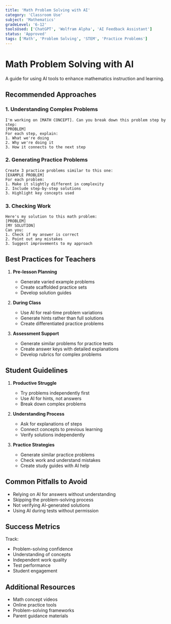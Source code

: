 ```yaml
---
title: 'Math Problem Solving with AI'
category: 'Classroom Use'
subject: 'Mathematics'
gradeLevel: '6-12'
toolsUsed: ['ChatGPT', 'Wolfram Alpha', 'AI Feedback Assistant']
status: 'Approved'
tags: ['Math', 'Problem Solving', 'STEM', 'Practice Problems']
---
```


# Math Problem Solving with AI

A guide for using AI tools to enhance mathematics instruction and learning.

## Recommended Approaches

### 1. Understanding Complex Problems

```prompt
I'm working on [MATH CONCEPT]. Can you break down this problem step by step:
[PROBLEM]
For each step, explain:
1. What we're doing
2. Why we're doing it
3. How it connects to the next step
```

### 2. Generating Practice Problems

```prompt
Create 3 practice problems similar to this one:
[EXAMPLE PROBLEM]
For each problem:
1. Make it slightly different in complexity
2. Include step-by-step solutions
3. Highlight key concepts used
```

### 3. Checking Work

```prompt
Here's my solution to this math problem:
[PROBLEM]
[MY SOLUTION]
Can you:
1. Check if my answer is correct
2. Point out any mistakes
3. Suggest improvements to my approach
```

## Best Practices for Teachers

1. **Pre-lesson Planning**

   - Generate varied example problems
   - Create scaffolded practice sets
   - Develop solution guides

2. **During Class**

   - Use AI for real-time problem variations
   - Generate hints rather than full solutions
   - Create differentiated practice problems

3. **Assessment Support**
   - Generate similar problems for practice tests
   - Create answer keys with detailed explanations
   - Develop rubrics for complex problems

## Student Guidelines

1. **Productive Struggle**

   - Try problems independently first
   - Use AI for hints, not answers
   - Break down complex problems

2. **Understanding Process**

   - Ask for explanations of steps
   - Connect concepts to previous learning
   - Verify solutions independently

3. **Practice Strategies**
   - Generate similar practice problems
   - Check work and understand mistakes
   - Create study guides with AI help

## Common Pitfalls to Avoid

- Relying on AI for answers without understanding
- Skipping the problem-solving process
- Not verifying AI-generated solutions
- Using AI during tests without permission

## Success Metrics

Track:

- Problem-solving confidence
- Understanding of concepts
- Independent work quality
- Test performance
- Student engagement

## Additional Resources

- Math concept videos
- Online practice tools
- Problem-solving frameworks
- Parent guidance materials
